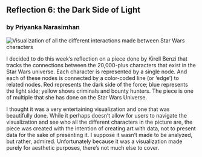 
## Reflection 6: the Dark Side of Light

### by Priyanka Narasimhan

![Visualization of all the different interactions made between Star Wars characters](images/StarWarsInteractions.jpg)

I decided to do this week’s reflection on a piece done by Kirell Benzi that tracks the connections between the 20,000-plus characters that exist in the Star Wars universe. Each character is represented by a single node. And each of these nodes is connected by a color-coded line (or ‘edge’) to related nodes. Red represents the dark side of the force; blue represents the light side; yellow shows criminals and bounty hunters. The piece is one of multiple that she has done on the Star Wars Universe. 

I thought it was a very entertaining visualization and one that was beautifully done. While it perhaps doesn’t allow for users to navigate the visualization and see who all the different characters in the picture are, the piece was created with the intention of creating art with data, not to present data for the sake of presenting it. I suppose it wasn’t made to be analyzed, but rather, admired. Unfortunately because it was a visualization made purely for aesthetic purposes, there’s not much else to cover.

